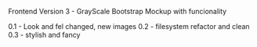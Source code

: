 Frontend Version 3 - GrayScale Bootstrap Mockup with funcionality

0.1 - Look and fel changed, new images
0.2 - filesystem refactor and clean
0.3 - stylish and fancy